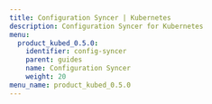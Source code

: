 ```yaml
---
title: Configuration Syncer | Kubernetes
description: Configuration Syncer for Kubernetes
menu:
  product_kubed_0.5.0:
    identifier: config-syncer
    parent: guides
    name: Configuration Syncer
    weight: 20
menu_name: product_kubed_0.5.0
---
```



